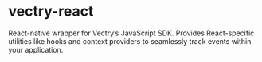 # vectry-react
React-native wrapper for Vectry’s JavaScript SDK. Provides React-specific utilities like hooks and context providers to seamlessly track events within your application.
